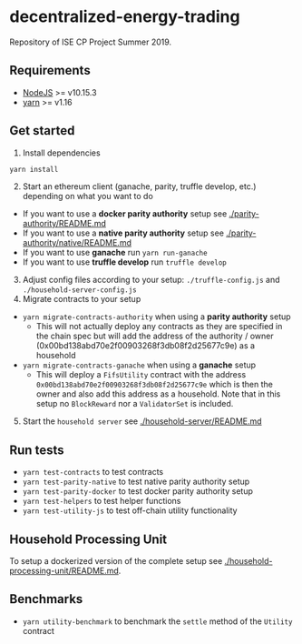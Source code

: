 # decentralized-energy-trading

Repository of ISE CP Project Summer 2019.

## Requirements

- [NodeJS](https://nodejs.org/en/download/) >= v10.15.3
- [yarn](https://yarnpkg.com/lang/en/docs/install) >= v1.16

## Get started

1. Install dependencies

```bash
yarn install
```

2. Start an ethereum client (ganache, parity, truffle develop, etc.) depending on what you want to do

- If you want to use a **docker parity authority** setup see [./parity-authority/README.md](./parity-authority/README.md)
- If you want to use a **native parity authority** setup see [./parity-authority/native/README.md](./parity-authority/native/README.md)
- If you want to use **ganache** run `yarn run-ganache`
- If you want to use **truffle develop** run `truffle develop`

3. Adjust config files according to your setup: `./truffle-config.js` and `./household-server-config.js`
4. Migrate contracts to your setup

- `yarn migrate-contracts-authority` when using a **parity authority** setup
  - This will not actually deploy any contracts as they are specified in the chain spec but will add the address of the authority / owner (0x00bd138abd70e2f00903268f3db08f2d25677c9e) as a household
- `yarn migrate-contracts-ganache` when using a **ganache** setup
  - This will deploy a `FifsUtility` contract with the address `0x00bd138abd70e2f00903268f3db08f2d25677c9e` which is then the owner and also add this address as a household. Note that in this setup no `BlockReward` nor a `ValidatorSet` is included.

5. Start the `household server` see [./household-server/README.md](./household-server/README.md)

## Run tests

- `yarn test-contracts` to test contracts
- `yarn test-parity-native` to test native parity authority setup
- `yarn test-parity-docker` to test docker parity authority setup
- `yarn test-helpers` to test helper functions
- `yarn test-utility-js` to test off-chain utility functionality

## Household Processing Unit

To setup a dockerized version of the complete setup see [./household-processing-unit/README.md](./household-processing-unit/README.md).

## Benchmarks

- `yarn utility-benchmark` to benchmark the `settle` method of the `Utility` contract
